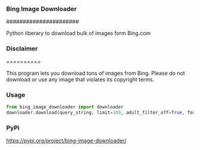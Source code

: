 ### Bing Image Downloader <br />
######################

Python liberary to download bulk of images form Bing.com<br />


### Disclaimer<br />
==========

This program lets you download tons of images from Bing.
Please do not download or use any image that violates its copyright terms.

### Usage <br />
```python
from bing_image_downloader import downloader
downloader.download(query_string, limit=100, adult_filter_off=True, force_replace=False)
```


### PyPi <br />
https://pypi.org/project/bing-image-downloader/
  



